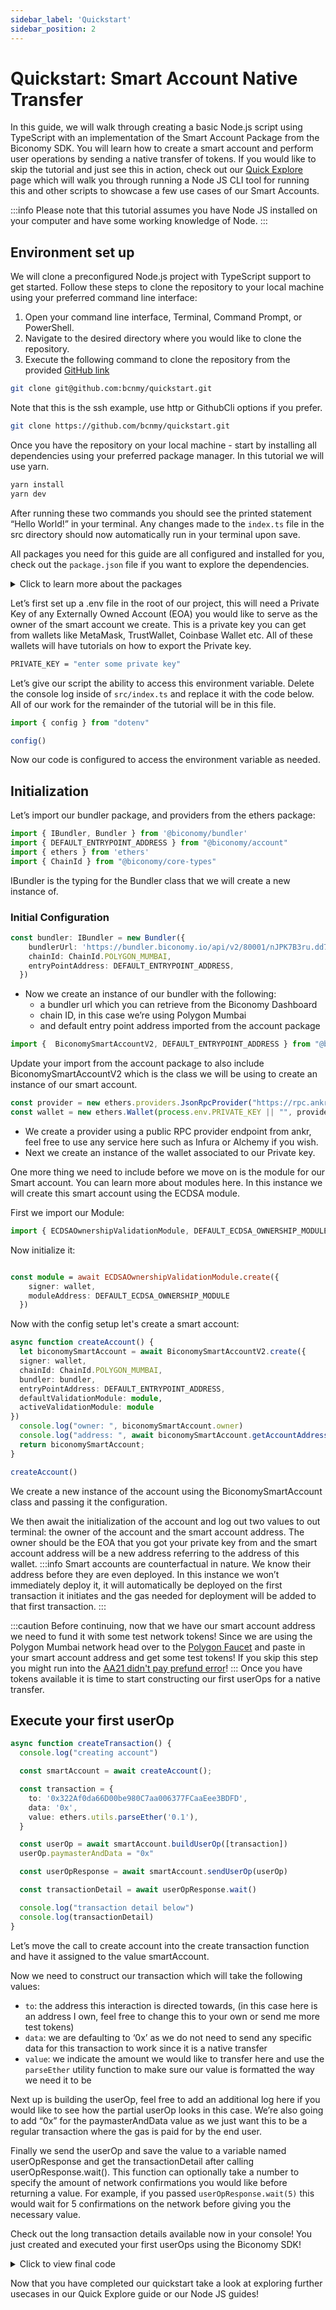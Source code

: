 ```yaml
---
sidebar_label: 'Quickstart'
sidebar_position: 2
---
```


# Quickstart: Smart Account Native Transfer

In this guide, we will walk through creating a basic Node.js script using TypeScript with an implementation of the Smart Account Package from the Biconomy SDK. You will learn how to create a smart account and perform user operations by sending a native transfer of tokens. If you would like to skip the tutorial and just see this in action, check out our [Quick Explore](/docs/category/quick-explore) page which will walk you through running a Node JS CLI tool for running this and other scripts to showcase a few use cases of our Smart Accounts.

:::info
Please note that this tutorial assumes you have Node JS installed on your computer and have some working knowledge of Node.
:::

## Environment set up

We will clone a preconfigured Node.js project with TypeScript support to get started. Follow these steps to clone the repository to your local machine using your preferred command line interface:

1. Open your command line interface, Terminal, Command Prompt, or PowerShell.
2. Navigate to the desired directory where you would like to clone the repository.
3. Execute the following command to clone the repository from the provided [GitHub link](https://github.com/bcnmy/quickstart)

```bash
git clone git@github.com:bcnmy/quickstart.git
```

Note that this is the ssh example, use http or GithubCli options if you prefer. 

```bash
git clone https://github.com/bcnmy/quickstart.git
```

Once you have the repository on your local machine - start by installing all dependencies using your preferred package manager. In this tutorial we will use yarn.

```bash
yarn install
yarn dev
```
After running these two commands you should see the printed statement “Hello World!” in your terminal. Any changes made to the `index.ts` file in the src directory should now automatically run in your terminal upon save. 

All packages you need for this guide are all configured and installed for you, check out the `package.json` file if you want to explore the dependencies.

<details>
  <summary> Click to learn more about the packages </summary>

- The account package will help you with creating smart contract accounts and an interface with them to create transactions.
- The bundler package helps you with interacting with our bundler or alternatively another bundler of your choice.
- The core types package will give us Enums for the proper ChainId we may want to use
- The paymaster package works similarly to the bundler package in that you can use our paymaster or any other one of your choice.
- The core types package will give us Enums for the proper ChainId we may want to use.
- The modules package gives us access to the different modules we publish for the biconomy sdk.
- The common package is needed by our accounts package as another dependency.
- Finally the ethers package at version 5.7.2 will help us with giving our accounts an owner which will be our own EOA.

</details>

Let’s first set up a .env file in the root of our project, this will need a Private Key of any Externally Owned Account (EOA) you would like to serve as the owner of the smart account we create. This is a private key you can get from wallets like MetaMask, TrustWallet, Coinbase Wallet etc. All of these wallets will have tutorials on how to export the Private key. 

```bash
PRIVATE_KEY = "enter some private key"
```

Let’s give our script the ability to access this environment variable. Delete the console log inside of `src/index.ts` and replace it with the code below. All of our work for the remainder of the tutorial will be in this file. 

```typescript
import { config } from "dotenv"

config()
```
Now our code is configured to access the environment variable as needed. 

## Initialization

Let’s import our bundler package, and providers from the ethers package:

```typescript
import { IBundler, Bundler } from '@biconomy/bundler'
import { DEFAULT_ENTRYPOINT_ADDRESS } from "@biconomy/account"
import { ethers } from 'ethers'
import { ChainId } from "@biconomy/core-types"
```

IBundler is the typing for the Bundler class that we will create a new instance of. 


### **Initial Configuration**

```typescript
const bundler: IBundler = new Bundler({
    bundlerUrl: 'https://bundler.biconomy.io/api/v2/80001/nJPK7B3ru.dd7f7861-190d-41bd-af80-6877f74b8f44',     
    chainId: ChainId.POLYGON_MUMBAI,
    entryPointAddress: DEFAULT_ENTRYPOINT_ADDRESS,
  })
```

- Now we create an instance of our bundler with the following:
    - a bundler url which you can retrieve from the Biconomy Dashboard
    - chain ID, in this case we’re using Polygon Mumbai
    - and default entry point address imported from the account package


```typescript
import {  BiconomySmartAccountV2, DEFAULT_ENTRYPOINT_ADDRESS } from "@biconomy/account"
```

Update your import from the account package to also include BiconomySmartAccountV2 which is the class we will be using to create an instance of our smart account.

```typescript
const provider = new ethers.providers.JsonRpcProvider("https://rpc.ankr.com/polygon_mumbai")
const wallet = new ethers.Wallet(process.env.PRIVATE_KEY || "", provider);
```

- We create a provider using a public RPC provider endpoint from ankr, feel free to use any service here such as Infura or Alchemy if you wish.
- Next we create an instance of the wallet associated to our Private key.

One more thing we need to include before we move on is the module for our Smart account. You can learn more about modules here. In this instance we will create this smart account using the ECDSA module. 

First we import our Module: 

```typescript
import { ECDSAOwnershipValidationModule, DEFAULT_ECDSA_OWNERSHIP_MODULE } from "@biconomy/modules";
```
Now initialize it: 

```typescript

const module = await ECDSAOwnershipValidationModule.create({
    signer: wallet,
    moduleAddress: DEFAULT_ECDSA_OWNERSHIP_MODULE
  })

```

Now with the config setup let's create a smart account:

```typescript
async function createAccount() {
  let biconomySmartAccount = await BiconomySmartAccountV2.create({
  signer: wallet,
  chainId: ChainId.POLYGON_MUMBAI,
  bundler: bundler, 
  entryPointAddress: DEFAULT_ENTRYPOINT_ADDRESS,
  defaultValidationModule: module,
  activeValidationModule: module
})
  console.log("owner: ", biconomySmartAccount.owner)
  console.log("address: ", await biconomySmartAccount.getAccountAddress())
  return biconomySmartAccount;
}

createAccount()
```

We create a new instance of the account using the BiconomySmartAccount class and passing it the configuration. 

We then await the initialization of the account and log out two values to out terminal: the owner of the account and the smart account address. The owner should be the EOA that you got your private key from and the smart account address will be a new address referring to the address of this wallet. 
:::info
Smart accounts are counterfactual in nature. We know their address before they are even deployed. In this instance we won’t immediately deploy it, it will automatically be deployed on the first transaction it initiates and the gas needed for deployment will be added to that first transaction.
:::

:::caution
Before continuing, now that we have our smart account address we need to fund it with some test network tokens! Since we are using the Polygon Mumbai network head over to the [Polygon Faucet](https://faucet.polygon.technology/) and paste in your smart account address and get some test tokens! If you skip this step you might run into the [AA21 didn't pay prefund error](/docs/troubleshooting/commonerrors.md)!
:::
Once you have tokens available it is time to start constructing our first userOps for a native transfer.

## Execute your first userOp

```typescript
async function createTransaction() {
  console.log("creating account")

  const smartAccount = await createAccount();

  const transaction = {
    to: '0x322Af0da66D00be980C7aa006377FCaaEee3BDFD',
    data: '0x',
    value: ethers.utils.parseEther('0.1'),
  }

  const userOp = await smartAccount.buildUserOp([transaction])
  userOp.paymasterAndData = "0x"

  const userOpResponse = await smartAccount.sendUserOp(userOp)

  const transactionDetail = await userOpResponse.wait()

  console.log("transaction detail below")
  console.log(transactionDetail)
}
```

Let’s move the call to create account into the create transaction function and have it assigned to the value smartAccount. 

Now we need to construct our transaction which will take the following values: 

- `to`: the address this interaction is directed towards, (in this case here is an address I own, feel free to change this to your own or send me more test tokens)
- `data`: we are defaulting to ‘0x’ as we do not need to send any specific data for this transaction to work since it is a native transfer
- `value`: we indicate the amount we would like to transfer here and use the `parseEther` utility function to make sure our value is formatted the way we need it to be

Next up is building the userOp, feel free to add an additional log here if you would like to see how the partial userOp looks in this case. We’re also going to add “0x” for the paymasterAndData value as we just want this to be a regular transaction where the gas is paid for by the end user. 

Finally we send the userOp and save the value to a variable named userOpResponse and get the transactionDetail after calling userOpResponse.wait(). This function can optionally take a number to specify the amount of network confirmations you would like before returning a value. For example, if you passed `userOpResponse.wait(5)` this would wait for 5 confirmations on the network before giving you the necessary value. 

Check out the long transaction details available now in your console! You just created and executed your first userOps using the Biconomy SDK! 

<details>
  <summary> Click to view final code </summary>

```typescript
import { config } from "dotenv"
import { IBundler, Bundler } from '@biconomy/bundler'
import { ChainId } from "@biconomy/core-types"
import { BiconomySmartAccountV2, DEFAULT_ENTRYPOINT_ADDRESS } from "@biconomy/account"
import { ECDSAOwnershipValidationModule, DEFAULT_ECDSA_OWNERSHIP_MODULE } from "@biconomy/modules";
import { ethers } from 'ethers';

config()

const provider = new ethers.providers.JsonRpcProvider("https://rpc.ankr.com/polygon_mumbai")
const wallet = new ethers.Wallet(process.env.PRIVATE_KEY || "", provider);

const bundler: IBundler = new Bundler({
  bundlerUrl: 'https://bundler.biconomy.io/api/v2/80001/nJPK7B3ru.dd7f7861-190d-41bd-af80-6877f74b8f44',     
  chainId: ChainId.POLYGON_MUMBAI,
  entryPointAddress: DEFAULT_ENTRYPOINT_ADDRESS,
})

const module = await ECDSAOwnershipValidationModule.create({
  signer: wallet,
  moduleAddress: DEFAULT_ECDSA_OWNERSHIP_MODULE
})

  async function createAccount() {
    let biconomyAccount = await BiconomySmartAccountV2.create({
      signer: wallet,
      chainId: ChainId.POLYGON_MUMBAI,
      bundler: bundler, 
      entryPointAddress: DEFAULT_ENTRYPOINT_ADDRESS,
      defaultValidationModule: module,
      activeValidationModule: module
    })
    console.log("address", biconomyAccount.accountAddress)
    return biconomyAccount
  }

  async function createTransaction() {
    const smartAccount = await createAccount();
    try {
      const transaction = {
        to: '0x322Af0da66D00be980C7aa006377FCaaEee3BDFD',
        data: '0x',
        value: ethers.utils.parseEther('0.1'),
      }
    
      const userOp = await smartAccount.buildUserOp([transaction])
      userOp.paymasterAndData = "0x"
    
      const userOpResponse = await smartAccount.sendUserOp(userOp)
    
      const transactionDetail = await userOpResponse.wait()
    
      console.log("transaction detail below")
      console.log(`https://mumbai.polygonscan.com/tx/${transactionDetail.receipt.transactionHash}`)
    } catch (error) {
      console.log(error)
    }
  }

  createTransaction()
```

</details>

Now that you have completed our quickstart take a look at exploring further usecases in our Quick Explore guide or our Node JS guides!

